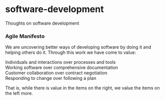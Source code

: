 # software-development

Thoughts on software development

### Agile Manifesto

We are uncovering better ways of developing
software by doing it and helping others do it.
Through this work we have come to value:

Individuals and interactions over processes and tools  
Working software over comprehensive documentation  
Customer collaboration over contract negotiation  
Responding to change over following a plan  

That is, while there is value in the items on
the right, we value the items on the left more.
